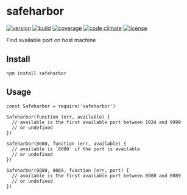 # safeharbor

[![version](https://img.shields.io/npm/v/safeharbor.svg?style=flat-square)][version]
[![build](https://img.shields.io/travis/jackboberg/safeharbor.svg?style=flat-square)][build]
[![coverage](https://img.shields.io/codeclimate/coverage/github/jackboberg/safeharbor.svg?style=flat-square)][coverage]
[![code climate](https://img.shields.io/codeclimate/github/jackboberg/safeharbor.svg?style=flat-square)][climate]
[![license](https://img.shields.io/badge/license-MIT-blue.svg?style=flat-square)][license]

Find available port on host machine

## Install

```
npm install safeharbor
```

## Usage


```
const Safeharbor = require('safeharbor')

Safeharbor(function (err, available) {
  // available is the first available port between 1024 and 9999
  // or undefined
})

Safeharbor(8080, function (err, available) {
  // available is `8080` if the port is available
  // or undefined
})

Safeharbor(8080, 8089, function (err, port) {
  // available is the first available port between 8080 and 8089
  // or undefined
})

```

[version]: https://www.npmjs.com/package/safeharbor
[build]: https://travis-ci.org/jackboberg/safeharbor
[coverage]: https://codeclimate.com/github/jackboberg/safeharbor/coverage
[climate]: https://codeclimate.com/github/jackboberg/safeharbor/code
[license]: https://raw.githubusercontent.com/jackboberg/safeharbor/master/LICENSE


